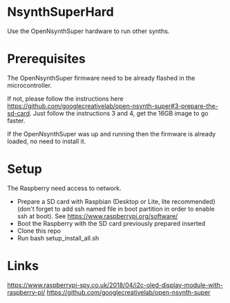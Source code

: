 # NsynthSuperHard
Use the OpenNsynthSuper hardware to run other synths.

# Prerequisites
The OpenNsynthSuper firmware need to be already flashed in the microcontroller.

If not, please follow the instructions here https://github.com/googlecreativelab/open-nsynth-super#3-prepare-the-sd-card.
Just follow the instructions 3 and 4, get the 16GB image to go faster.

If the OpenNsynthSuper was up and running then the firmware is already loaded, no need to install it.

# Setup
The Raspberry need access to network.
  - Prepare a SD card with Raspbian (Desktop or Lite, lite recommended) (don't forget to add ssh named file in boot partition in order to enable ssh at boot).
  See https://www.raspberrypi.org/software/
  - Boot the Raspberry with the SD card previously prepared inserted
  - Clone this repo
  - Run bash setup_install_all.sh

# Links
https://www.raspberrypi-spy.co.uk/2018/04/i2c-oled-display-module-with-raspberry-pi/
https://github.com/googlecreativelab/open-nsynth-super
